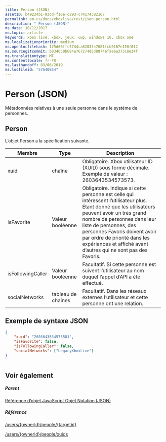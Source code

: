 ```yaml
---
title: Person (JSON)
assetID: b49234b1-03cd-f16e-c293-c74174382167
permalink: en-us/docs/xboxlive/rest/json-person.html
description: " Person (JSON)"
ms.date: 10/12/2017
ms.topic: article
keywords: xbox live, xbox, jeux, uwp, windows 10, xbox one
ms.localizationpriority: medium
ms.openlocfilehash: 175d66ffc7744ca8203fe7681fcb0167e150f012
ms.sourcegitcommit: b034650b684a767274d5d88746faeea373c8e34f
ms.translationtype: MT
ms.contentlocale: fr-FR
ms.lasthandoff: 03/06/2019
ms.locfileid: "57640864"
---
```

# <a name="person-json"></a>Person (JSON)
Métadonnées relatives à une seule personne dans le système de personnes. 
<a id="ID4EN"></a>

 
## <a name="person"></a>Person
 
L’objet Person a la spécification suivante.
 
| Membre| Type| Description| 
| --- | --- | --- | 
| xuid| chaîne| Obligatoire. Xbox utilisateur ID (XUID) sous forme décimale. Exemple de valeur : 2603643534573573.| 
| isFavorite| Valeur booléenne| Obligatoire. Indique si cette personne est celle qui intéressent l’utilisateur plus. Étant donné que les utilisateurs peuvent avoir un très grand nombre de personnes dans leur liste de personnes, des personnes Favoris doivent avoir par ordre de priorité dans les expériences et affiché avant d’autres qui ne sont pas des Favoris.| 
| isFollowingCaller| Valeur booléenne| Facultatif. Si cette personne est suivent l’utilisateur au nom duquel l’appel d’API a été effectué.| 
| socialNetworks| tableau de chaînes| Facultatif. Dans les réseaux externes l’utilisateur et cette personne ont une relation.| 
  
<a id="ID4EHC"></a>

 
## <a name="sample-json-syntax"></a>Exemple de syntaxe JSON
 

```json
{
    "xuid": "2603643534573581",
    "isFavorite": false,
    "isFollowingCaller": false,
    "socialNetworks": ["LegacyXboxLive"]
}
    
```

  
<a id="ID4EQC"></a>

 
## <a name="see-also"></a>Voir également
 
<a id="ID4ESC"></a>

 
##### <a name="parent"></a>Parent 

[Référence d’objet JavaScript Objet Notation (JSON)](atoc-xboxlivews-reference-json.md)

  
<a id="ID4E3C"></a>

 
##### <a name="reference"></a>Référence 

[/users/{ownerId}/people/{targetid}](../uri/people/uri-usersowneridpeopletargetid.md)

 [/users/{ownerId}/people/xuids](../uri/people/uri-usersowneridpeoplexuids.md)

   